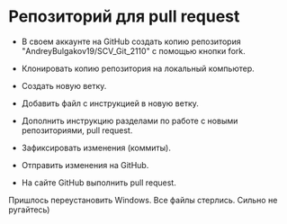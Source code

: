# Репозиторий для pull request

* В своем аккаунте на GitHub создать копию репозитория "AndreyBulgakov19/SCV_Git_2110" с помощью кнопки fork.

* Клонировать копию репозитория на локальный компьютер.

* Создать новую ветку.

* Добавить файл с инструкцией в новую ветку.
* Дополнить инструкцию разделами по работе с новыми репозиториями, pull request.

* Зафиксировать изменения (коммиты).

* Отправить изменения на GitHub.

* На сайте GitHub выполнить pull request.

Пришлось переустановить Windows. Все файлы стерлись. Сильно не ругайтесь)

